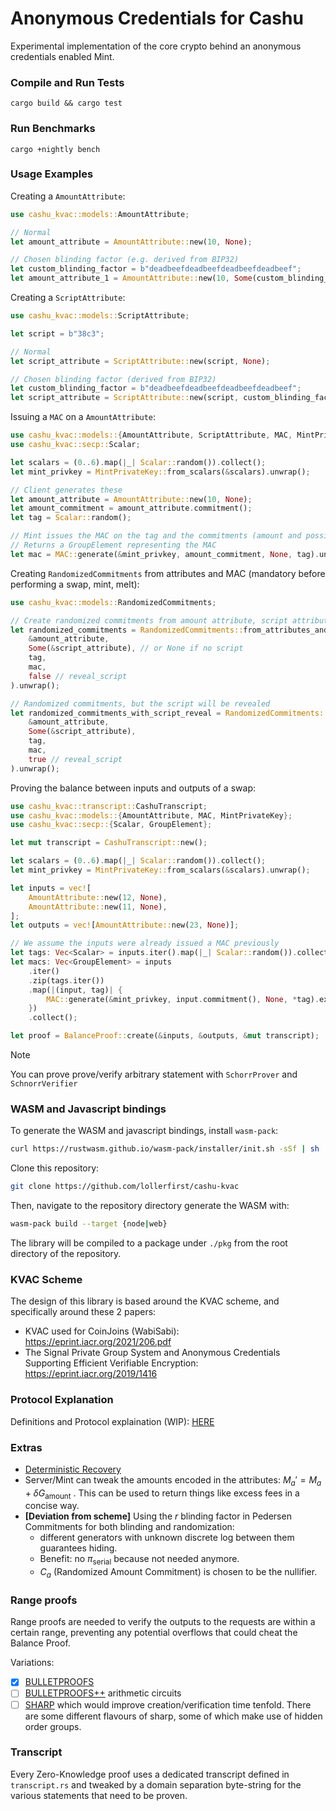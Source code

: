 # Anonymous Credentials for Cashu

Experimental implementation of the core crypto behind an anonymous credentials enabled Mint.

### Compile and Run Tests

```shell
cargo build && cargo test
```

### Run Benchmarks

```shell
cargo +nightly bench
```

### Usage Examples

Creating a `AmountAttribute`:
```rust
use cashu_kvac::models::AmountAttribute;

// Normal
let amount_attribute = AmountAttribute::new(10, None);

// Chosen blinding factor (e.g. derived from BIP32)
let custom_blinding_factor = b"deadbeefdeadbeefdeadbeefdeadbeef";
let amount_attribute_1 = AmountAttribute::new(10, Some(custom_blinding_factor));
```

Creating a `ScriptAttribute`:
```rust
use cashu_kvac::models::ScriptAttribute;

let script = b"38c3";

// Normal
let script_attribute = ScriptAttribute::new(script, None);

// Chosen blinding factor (derived from BIP32)
let custom_blinding_factor = b"deadbeefdeadbeefdeadbeefdeadbeef";
let script_attribute = ScriptAttribute::new(script, custom_blinding_factor);
```

Issuing a `MAC` on a `AmountAttribute`:
```rust
use cashu_kvac::models::{AmountAttribute, ScriptAttribute, MAC, MintPrivateKey};
use cashu_kvac::secp::Scalar;

let scalars = (0..6).map(|_| Scalar::random()).collect();
let mint_privkey = MintPrivateKey::from_scalars(&scalars).unwrap();

// Client generates these
let amount_attribute = AmountAttribute::new(10, None);
let amount_commitment = amount_attribute.commitment();
let tag = Scalar::random();

// Mint issues the MAC on the tag and the commitments (amount and possibly script)
// Returns a GroupElement representing the MAC
let mac = MAC::generate(&mint_privkey, amount_commitment, None, tag).unwrap();

```

Creating `RandomizedCommitments` from attributes and MAC (mandatory before performing a swap, mint, melt):
```rust
use cashu_kvac::models::RandomizedCommitments;

// Create randomized commitments from amount attribute, script attribute, tag, and MAC
let randomized_commitments = RandomizedCommitments::from_attributes_and_mac(
    &amount_attribute,
    Some(&script_attribute), // or None if no script
    tag,
    mac,
    false // reveal_script
).unwrap();

// Randomized commitments, but the script will be revealed
let randomized_commitments_with_script_reveal = RandomizedCommitments::from_attributes_and_mac(
    &amount_attribute,
    Some(&script_attribute),
    tag,
    mac,
    true // reveal_script
).unwrap();
```

Proving the balance between inputs and outputs of a swap:
```rust
use cashu_kvac::transcript::CashuTranscript;
use cashu_kvac::models::{AmountAttribute, MAC, MintPrivateKey};
use cashu_kvac::secp::{Scalar, GroupElement};

let mut transcript = CashuTranscript::new();

let scalars = (0..6).map(|_| Scalar::random()).collect();
let mint_privkey = MintPrivateKey::from_scalars(&scalars).unwrap();

let inputs = vec![
    AmountAttribute::new(12, None),
    AmountAttribute::new(11, None),
];
let outputs = vec![AmountAttribute::new(23, None)];

// We assume the inputs were already issued a MAC previously
let tags: Vec<Scalar> = inputs.iter().map(|_| Scalar::random()).collect();
let macs: Vec<GroupElement> = inputs
    .iter()
    .zip(tags.iter())
    .map(|(input, tag)| {
        MAC::generate(&mint_privkey, input.commitment(), None, *tag).expect("MAC expected")
    })
    .collect();

let proof = BalanceProof::create(&inputs, &outputs, &mut transcript);
```

> [!NOTE]
> You can prove prove/verify arbitrary statement with `SchorrProver` and `SchnorrVerifier`

### WASM and Javascript bindings
To generate the WASM and javascript bindings, install `wasm-pack`:

```sh
curl https://rustwasm.github.io/wasm-pack/installer/init.sh -sSf | sh
```

Clone this repository:
```sh
git clone https://github.com/lollerfirst/cashu-kvac
```

Then, navigate to the repository directory generate the WASM with:
```sh
wasm-pack build --target {node|web}
```

The library will be compiled to a package under `./pkg` from the root directory of the repository.

### KVAC Scheme
The design of this library is based around the KVAC scheme, and specifically around these 2 papers:

* KVAC used for CoinJoins (WabiSabi): https://eprint.iacr.org/2021/206.pdf
* The Signal Private Group System and Anonymous Credentials Supporting Efficient Verifiable Encryption: https://eprint.iacr.org/2019/1416

### Protocol Explanation
Definitions and Protocol explaination (WIP): [HERE](protocol_explanation.md)

### Extras
* [Deterministic Recovery](deterministic_recovery.md)
* Server/Mint can tweak the amounts encoded in the attributes: $M_a' = M_a + \delta G_\text{amount}$ . This can be used to return things like excess fees in a concise way.
* **[Deviation from scheme]** Using the $r$ blinding factor in Pedersen Commitments for both blinding and randomization:
  * different generators with unknown discrete log between them guarantees hiding.
  * Benefit: no $\pi_\text{serial}$ because not needed anymore.
  * $C_a$ (Randomized Amount Commitment) is chosen to be the nullifier.

### Range proofs

Range proofs are needed to verify the outputs to the requests are within a certain range, preventing any potential overflows that could cheat the Balance Proof.

Variations:

* [x] [BULLETPROOFS](https://eprint.iacr.org/2017/1066.pdf)
* [ ] [BULLETPROOFS++](https://eprint.iacr.org/2022/510.pdf) arithmetic circuits
* [ ] [SHARP](https://eprint.iacr.org/2022/1153.pdf) which would improve creation/verification time tenfold. There are some different flavours of sharp, some of which make use of hidden order groups.

### Transcript
Every Zero-Knowledge proof uses a dedicated transcript defined in `transcript.rs` and tweaked by a domain separation byte-string for the various statements that need to be proven.